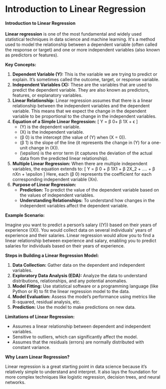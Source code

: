 # Introduction to Linear Regression

#### Introduction to Linear Regression

**Linear regression** is one of the most fundamental and widely used statistical techniques in data science and machine learning. It's a method used to model the relationship between a dependent variable (often called the response or target) and one or more independent variables (also known as predictors or features).

**Key Concepts:**

1. **Dependent Variable (Y):** This is the variable we are trying to predict or explain. It’s sometimes called the outcome, target, or response variable.
2. **Independent Variables (X):** These are the variables that are used to predict the dependent variable. They are also known as predictors, features, or explanatory variables.
3. **Linear Relationship:** Linear regression assumes that there is a linear relationship between the independent variables and the dependent variable. This means that we expect the change in the dependent variable to be proportional to the change in the independent variables.
4. **Equation of a Simple Linear Regression:** \[ Y = β 0+ β 1X + ϵ ]
   * (Y) is the dependent variable.
   * (X) is the independent variable.
   * (β 0) is the intercept (the value of (Y) when (X = 0)).
   * (β 1) is the slope of the line (it represents the change in (Y) for a one-unit change in (X)).
   * (\epsilon) is the error term (it captures the deviation of the actual data from the predicted linear relationship).
5. **Multiple Linear Regression:** When there are multiple independent variables, the equation extends to: \[ Y = β 0 + β 1X1 + β 2X\_2 + .... + β nXn + \epsilon ] Here, each (β 0) represents the coefficient for each corresponding independent variable (Xn).
6. **Purpose of Linear Regression:**
   * **Prediction:** To predict the value of the dependent variable based on the values of independent variables.
   * **Understanding Relationships:** To understand how changes in the independent variables affect the dependent variable.

**Example Scenario:**

Imagine you want to predict a person’s salary ((Y)) based on their years of experience ((X)). You would collect data on several individuals' years of experience and their salaries. Linear regression would allow you to find a linear relationship between experience and salary, enabling you to predict salaries for individuals based on their years of experience.

**Steps in Building a Linear Regression Model:**

1. **Data Collection:** Gather data on the dependent and independent variables.
2. **Exploratory Data Analysis (EDA):** Analyze the data to understand distributions, relationships, and any potential anomalies.
3. **Model Fitting:** Use statistical software or a programming language (like Python or R) to fit the linear regression model to the data.
4. **Model Evaluation:** Assess the model’s performance using metrics like R-squared, residual analysis, etc.
5. **Prediction:** Use the model to make predictions on new data.

**Limitations of Linear Regression:**

* Assumes a linear relationship between dependent and independent variables.
* Sensitive to outliers, which can significantly affect the model.
* Assumes that the residuals (errors) are normally distributed with constant variance.

**Why Learn Linear Regression?**

Linear regression is a great starting point in data science because it’s relatively simple to understand and interpret. It also lays the foundation for more complex techniques like logistic regression, decision trees, and neural networks.
